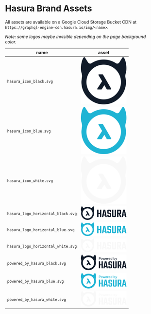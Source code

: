 # Hasura Brand Assets

All assets are available on a Google Cloud Storage Bucket CDN at `https://graphql-engine-cdn.hasura.io/img/<name>`.

*Note: some logos maybe invisible depending on the page background color.*

| name | asset |
| ---- | ----- |
| `hasura_icon_black.svg` | <img src="hasura_icon_black.svg" width="150px" style="background-color: white;" /> |
| `hasura_icon_blue.svg` | <img src="hasura_icon_blue.svg" width="150px" style="background-color: white;" /> |
| `hasura_icon_white.svg` | <img src="hasura_icon_white.svg" width="150px" style="background-color: black;" /> |
| `hasura_logo_horizontal_black.svg` | <img src="hasura_logo_horizontal_black.svg" width="150px" style="background-color: white;" /> |
| `hasura_logo_horizontal_blue.svg` | <img src="hasura_logo_horizontal_blue.svg" width="150px" style="background-color: white;" /> |
| `hasura_logo_horizontal_white.svg` | <img src="hasura_logo_horizontal_white.svg" width="150px" style="background-color: black;" /> |
| `powered_by_hasura_black.svg` | <img src="powered_by_hasura_black.svg" width="150px" style="background-color: white;" /> |
| `powered_by_hasura_blue.svg` | <img src="powered_by_hasura_blue.svg" width="150px" style="background-color: white;" /> |
| `powered_by_hasura_white.svg` | <img src="powered_by_hasura_white.svg" width="150px" style="background-color: black;" /> |